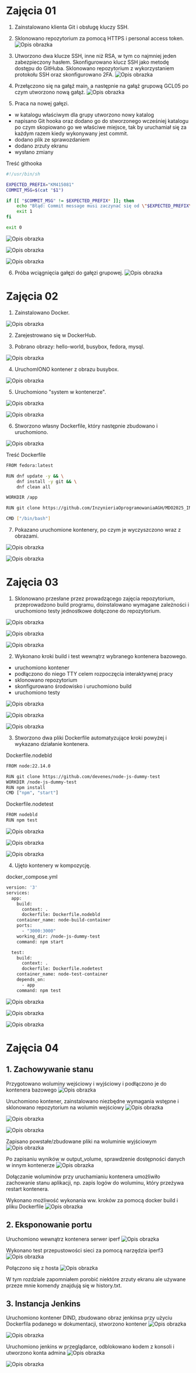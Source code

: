 # Zajęcia 01

1. Zainstalowano klienta Git i obsługę kluczy SSH.

2. Sklonowano repozytorium za pomocą HTTPS i personal access token.
![Opis obrazka](lab1_screenshots/clone_https.PNG)

3. Utworzono dwa klucze SSH, inne niż RSA, w tym co najmniej jeden zabezpieczony hasłem. Skonfigurowano klucz SSH jako metodę dostępu do GitHuba. Sklonowano repozytorium z wykorzystaniem protokołu SSH oraz skonfigurowano 2FA.
![Opis obrazka](lab1_screenshots/clone_ssh.PNG)

4. Przełączono się na gałąź main, a następnie na gałąź grupową GCL05 po czym utworzono nową gałąź.
![Opis obrazka](lab1_screenshots/switch_branches.PNG)

5. Praca na nowej gałęzi.
- w katalogu właściwym dla grupy utworzono nowy katalog
- napisano Git hooka oraz dodano go do stworzonego wcześniej katalogu po czym skopiowano go we właściwe miejsce, tak by uruchamiał się za każdym razem kiedy wykonywany jest commit.
- dodano plik ze sprawozdaniem
- dodano zrzuty ekranu
- wysłano zmiany

Treść githooka
```sh
#!/usr/bin/sh

EXPECTED_PREFIX="KM415081"
COMMIT_MSG=$(cat "$1")

if [[ "$COMMIT_MSG" != $EXPECTED_PREFIX* ]]; then
    echo "Błąd: Commit message musi zaczynać się od \"$EXPECTED_PREFIX\"!"
    exit 1
fi

exit 0
```
![Opis obrazka](lab1_screenshots/pwd.PNG)

![Opis obrazka](lab1_screenshots/commit-msg_location.PNG)

![Opis obrazka](lab1_screenshots/hook_check.PNG)

6. Próba wciągnięcia gałęzi do gałęzi grupowej.
![Opis obrazka](lab1_screenshots/merge.png)

# Zajęcia 02

1. Zainstalowano Docker.

![Opis obrazka](lab2_screenshots/docker_install.png)

2. Zarejestrowano się w DockerHub.

3. Pobrano obrazy: hello-world, busybox, fedora, mysql.

![Opis obrazka](lab2_screenshots/download.png)

4. UruchomIONO kontener z obrazu busybox.

![Opis obrazka](lab2_screenshots/busybox.png)

5. Uruchomiono "system w kontenerze".

![Opis obrazka](lab2_screenshots/update.png)

![Opis obrazka](lab2_screenshots/pid1.png)

6. Stworzono własny Dockerfile, który następnie zbudowano i uruchomiono.

![Opis obrazka](lab2_screenshots/docker.png)

Treść Dockerfile
```sh
FROM fedora:latest

RUN dnf update -y && \
    dnf install -y git && \
    dnf clean all

WORKDIR /app

RUN git clone https://github.com/InzynieriaOprogramowaniaAGH/MDO2025_INO.git

CMD ["/bin/bash"]
```
7. Pokazano uruchomione kontenery, po czym je wyczyszczono wraz z obrazami.

![Opis obrazka](lab2_screenshots/containers.png)

![Opis obrazka](lab2_screenshots/images.png)

# Zajęcia 03

1. Sklonowano przesłane przez prowadzącego zajęcia repozytorium, przeprowadzono build programu, doinstalowano wymagane zależności i uruchomiono testy jednostkowe dołączone do repozytorium.

![Opis obrazka](lab_3_dockerfile/1_1.png)

![Opis obrazka](lab_3_dockerfile/1_2.png)

![Opis obrazka](lab_3_dockerfile/1_3.png)

2. Wykonano kroki build i test wewnątrz wybranego kontenera bazowego.
- uruchomiono kontener
- podłączono do niego TTY celem rozpoczęcia interaktywnej pracy
- sklonowano repozytorium
- skonfigurowano środowisko i uruchomiono build
- uruchomiono testy

![Opis obrazka](lab_3_dockerfile/2_1.png)

![Opis obrazka](lab_3_dockerfile/2_2.png)

![Opis obrazka](lab_3_dockerfile/2_3.png)

3. Stworzono dwa pliki Dockerfile automatyzujące kroki powyżej i wykazano działanie kontenera.

Dockerfile.nodebld
```sh
FROM node:22.14.0

RUN git clone https://github.com/devenes/node-js-dummy-test
WORKDIR /node-js-dummy-test
RUN npm install
CMD ["npm", "start"]
```

Dockerfile.nodetest
```sh
FROM nodebld
RUN npm test
```

![Opis obrazka](lab_3_dockerfile/2_4.png)

![Opis obrazka](lab_3_dockerfile/2_5.png)

![Opis obrazka](lab_3_dockerfile/hfajksdgfhksdjaghfk.png)
   
4. Ujęto kontenery w kompozycję.

docker_compose.yml
```sh
version: '3'
services:
  app:
    build:
      context: .
      dockerfile: Dockerfile.nodebld
    container_name: node-build-container
    ports:
      - "3000:3000"
    working_dir: /node-js-dummy-test
    command: npm start

  test:
    build:
      context: .
      dockerfile: Dockerfile.nodetest
    container_name: node-test-container
    depends_on:
      - app
    command: npm test
```
![Opis obrazka](lab_3_dockerfile/3_1.png)

![Opis obrazka](lab_3_dockerfile/3_2.png)

![Opis obrazka](lab_3_dockerfile/3_3.png)

# Zajęcia 04
## 1. Zachowywanie stanu
Przygotowano woluminy wejściowy i wyjściowy i podłączono je do kontenera bazowego
![Opis obrazka](lab1_screenshots/1.png)

Uruchomiono kontener, zainstalowano niezbędne wymagania wstępne i sklonowano repozytorium na wolumin wejściowy
![Opis obrazka](lab1_screenshots/2.png)

![Opis obrazka](lab1_screenshots/3.png)

![Opis obrazka](lab1_screenshots/4.png)

Zapisano powstałe/zbudowane pliki na woluminie wyjściowym
![Opis obrazka](lab1_screenshots/5.png)

Po zapisaniu wyników w output_volume, sprawdzenie dostępności danych w innym kontenerze
![Opis obrazka](lab1_screenshots/6.png)

Dołączanie woluminów przy uruchamianiu kontenera umożliwiło zachowanie stanu aplikacji, np. zapis logów do woluminu, który przeżywa restart kontenera.

Wykonano możliwość wykonania ww. kroków za pomocą docker build i pliku Dockerfile
![Opis obrazka](lab1_screenshots/7.png)

## 2. Eksponowanie portu
Uruchomiono wewnątrz kontenera serwer iperf
![Opis obrazka](lab1_screenshots/8.png)

Wykonano test przepustowości sieci za pomocą narzędzia iperf3
![Opis obrazka](lab1_screenshots/9.png)

Połączono się z hosta
![Opis obrazka](lab1_screenshots/test.png)

W tym rozdziale zapomniałem porobić niektóre zrzuty ekranu ale używane przeze mnie komendy znajdują się w history.txt.

## 3. Instancja Jenkins
Uruchomiono kontener DIND, zbudowano obraz jenkinsa przy użyciu Dockerfila podanego w dokumentacji, stworzono kontener
![Opis obrazka](lab1_screenshots/10.png)

![Opis obrazka](lab1_screenshots/11.png)

Uruchomiono jenkins w przeglądarce, odblokowano kodem z konsoli i utworzono konta admina
![Opis obrazka](lab1_screenshots/j1.png)

![Opis obrazka](lab1_screenshots/j2.png)
